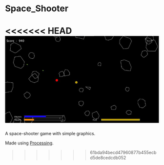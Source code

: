 # Space_Shooter
<<<<<<< HEAD
![ScreenShot](./docs/images/ss.jpg?raw=true "ASCII")
=======
A space-shooter game with simple graphics.

Made using [Processing](https://processing.org/).
>>>>>>> 61bda94becd47960877b455ecbd5de8cedcdb052
